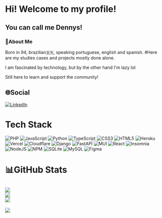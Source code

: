 # Hi! Welcome to my profile!
## You can call me Dennys!

### 💫About Me
Born in 94, brazilian:brazil:, speaking portuguese, english and spanish.
#Here are my studies cases and projects mostly done alone.

I am fascinated by technology, but by the other hand I'm lazy lol

Still here to learn and support the community!


## 🌐Social
[![LinkedIn](https://img.shields.io/badge/LinkedIn-%230077B5.svg?logo=linkedin&logoColor=white)](https://linkedin.com/in/dennys-aml94) 

# Tech Stack
![PHP](https://img.shields.io/badge/php-%23777BB4.svg?style=for-the-badge&logo=php&logoColor=white) ![JavaScript](https://img.shields.io/badge/javascript-%23323330.svg?style=for-the-badge&logo=javascript&logoColor=%23F7DF1E) ![Python](https://img.shields.io/badge/python-3670A0?style=for-the-badge&logo=python&logoColor=ffdd54) ![TypeScript](https://img.shields.io/badge/typescript-%23007ACC.svg?style=for-the-badge&logo=typescript&logoColor=white) ![CSS3](https://img.shields.io/badge/css3-%231572B6.svg?style=for-the-badge&logo=css3&logoColor=white) ![HTML5](https://img.shields.io/badge/html5-%23E34F26.svg?style=for-the-badge&logo=html5&logoColor=white) ![Heroku](https://img.shields.io/badge/heroku-%23430098.svg?style=for-the-badge&logo=heroku&logoColor=white) ![Vercel](https://img.shields.io/badge/vercel-%23000000.svg?style=for-the-badge&logo=vercel&logoColor=white) ![Cloudflare](https://img.shields.io/badge/Cloudflare-F38020?style=for-the-badge&logo=Cloudflare&logoColor=white) ![Django](https://img.shields.io/badge/django-%23092E20.svg?style=for-the-badge&logo=django&logoColor=white) ![FastAPI](https://img.shields.io/badge/FastAPI-005571?style=for-the-badge&logo=fastapi) ![MUI](https://img.shields.io/badge/MUI-%230081CB.svg?style=for-the-badge&logo=material-ui&logoColor=white) ![React](https://img.shields.io/badge/react-%2320232a.svg?style=for-the-badge&logo=react&logoColor=%2361DAFB) ![Insomnia](https://img.shields.io/badge/Insomnia-black?style=for-the-badge&logo=insomnia&logoColor=5849BE) ![NodeJS](https://img.shields.io/badge/node.js-6DA55F?style=for-the-badge&logo=node.js&logoColor=white) ![NPM](https://img.shields.io/badge/NPM-%23000000.svg?style=for-the-badge&logo=npm&logoColor=white) ![SQLite](https://img.shields.io/badge/sqlite-%2307405e.svg?style=for-the-badge&logo=sqlite&logoColor=white) ![MySQL](https://img.shields.io/badge/mysql-%2300f.svg?style=for-the-badge&logo=mysql&logoColor=white) 	![Figma](https://img.shields.io/badge/figma-%23F24E1E.svg?style=for-the-badge&logo=figma&logoColor=white)
# 📊GitHub Stats
![](https://github-readme-stats.vercel.app/api?username=dennys-monteiro-daml&theme=blueberry&hide_border=false&include_all_commits=true&count_private=true)<br/>
![](https://github-readme-streak-stats.herokuapp.com/?user=dennys-monteiro-daml&theme=blueberry&hide_border=false)<br/>
![](https://github-readme-stats.vercel.app/api/top-langs/?username=dennys-monteiro-daml&theme=blueberry&hide_border=false&include_all_commits=true&count_private=true&layout=compact)
---
[![](https://visitcount.itsvg.in/api?id=dennys-monteiro-daml&icon=4&color=11)](https://visitcount.itsvg.in)
